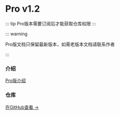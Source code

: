 # Pro v1.2

::: tip
Pro版本需要订阅后才能获取仓库权限
:::



::: warning

Pro版文档只保留最新版本，如需老版本文档请联系作者

:::



### 介绍

[Pro版介绍](/zh/pro/)



### 仓库

[在GitHub查看 →](https://github.com/JasonXuDeveloper/JEngine-Pro)



